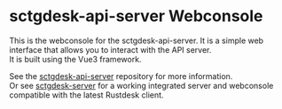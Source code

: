 # sctgdesk-api-server Webconsole

This is the webconsole for the sctgdesk-api-server. It is a simple web interface that allows you to interact with the API server.  
It is built using the Vue3 framework.  

See the [sctgdesk-api-server](https://github.com/sctg-development/sctgdesk-api-server) repository for more information.  
Or see [sctgdesk-server](https://github.com/sctg-development/sctgdesk-server) for a working integrated server and webconsole compatible with the latest Rustdesk client.